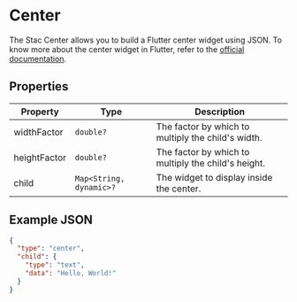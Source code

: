# Center

The Stac Center allows you to build a Flutter center widget using JSON.
To know more about the center widget in Flutter, refer to the [official documentation](https://api.flutter.dev/flutter/widgets/Center-class.html).

## Properties

| Property     | Type                    | Description                                         |
|--------------|-------------------------|-----------------------------------------------------|
| widthFactor  | `double?`               | The factor by which to multiply the child's width.  |
| heightFactor | `double?`               | The factor by which to multiply the child's height. |
| child        | `Map<String, dynamic>?` | The widget to display inside the center.            |

## Example JSON

```json
{
  "type": "center",
  "child": {
    "type": "text",
    "data": "Hello, World!"
  }
}
```